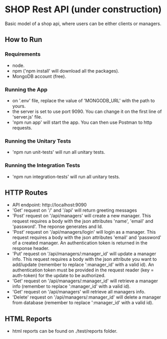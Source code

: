 # SHOP Rest API (under construction)
Basic model of a shop api, where users can be either clients or managers.

## How to Run
### Requirements
- node.
- npm ('npm install' will download all the packages).
- MongoDB account (free).
### Running the App
- on '.env' file, replace the value of 'MONGODB_URL' with the path to yours. 
- the server is set to use port 9090. You can change it on the first line of 'server.js' file.
- 'npm run app' will start the app. You can then use Postman to http requests. 
### Running the Unitary Tests
- 'npm run unit-tests' will run all unitary tests. 
### Running the Integration Tests
- 'npm run integration-tests' will run all unitary tests.

## HTTP Routes
- API endpoint: http://localhost:9090
- 'Get' request on '/' and '/api' will return greeting messages
- 'Post' request on '/api/managers' will create a new manager. This request requires a body with the json attributes 'name', 'email' and 'password'. The reponse generates and Id.
- 'Post' request on '/api/managers/login' will login as a manager. This request requires a body with the json attributes 'email' and 'password' of a created manager. An authentication token is returned in the response header.
- 'Put' request on '/api/managers/:manager_id' will update a manager info. This request requires a body with the json attribute you want to add/update (remember to replace ':manager_id' with a valid id). An authentication token must be provided in the request reader (key = auth-token) for the update to be authorized.
- 'Get' request on '/api/managers/:manager_id' will retrieve a manager info (remember to replace ':manager_id' with a valid id).
- 'Get' request on '/api/managers' will retrieve all managers info.
- 'Delete' request on '/api/managers/:manager_id' will delete a manager from database (remember to replace ':manager_id' with a valid id).

## HTML Reports
- html reports can be found on ./test/reports folder.